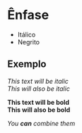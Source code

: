 # Ênfase #

- Itálico
- Negrito

## Exemplo ##

*This text will be italic*  
_This will also be italic_

**This text will be bold**  
__This will also be bold__

_You **can** combine them_
